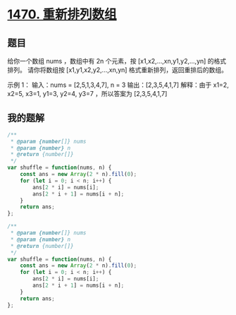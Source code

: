# [1470. 重新排列数组](https://leetcode.cn/problems/shuffle-the-array/)

## 题目
给你一个数组 nums ，数组中有 2n 个元素，按 [x1,x2,...,xn,y1,y2,...,yn] 的格式排列。
请你将数组按 [x1,y1,x2,y2,...,xn,yn] 格式重新排列，返回重排后的数组。

示例 1：
输入：nums = [2,5,1,3,4,7], n = 3
输出：[2,3,5,4,1,7] 
解释：由于 x1=2, x2=5, x3=1, y1=3, y2=4, y3=7 ，所以答案为 [2,3,5,4,1,7]

## 我的题解
```javascript
/**
 * @param {number[]} nums
 * @param {number} n
 * @return {number[]}
 */
var shuffle = function(nums, n) {
    const ans = new Array(2 * n).fill(0);
    for (let i = 0; i < n; i++) {
        ans[2 * i] = nums[i];
        ans[2 * i + 1] = nums[i + n];
    }
    return ans;
};
```

```typescript
/**
 * @param {number[]} nums
 * @param {number} n
 * @return {number[]}
 */
var shuffle = function(nums, n) {
    const ans = new Array(2 * n).fill(0);
    for (let i = 0; i < n; i++) {
        ans[2 * i] = nums[i];
        ans[2 * i + 1] = nums[i + n];
    }
    return ans;
};
```
